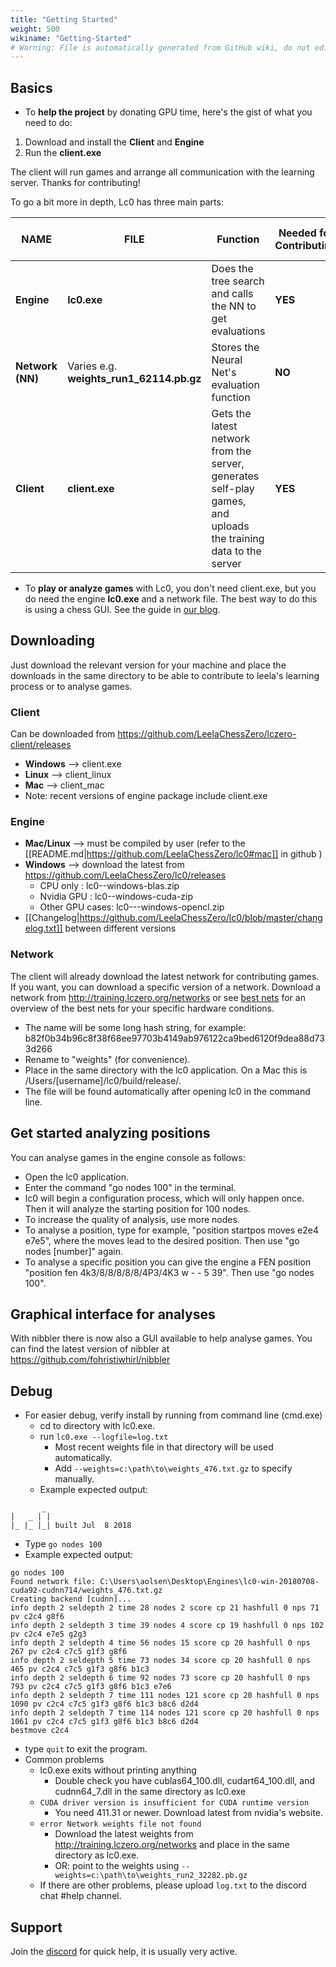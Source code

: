 ```yaml
---
title: "Getting Started"
weight: 500
wikiname: "Getting-Started"
# Warning: File is automatically generated from GitHub wiki, do not edit by hand.
---
```

## Basics

* To **help the project** by donating GPU time, here's the gist of what you need to do:
1) Download and install the **Client** and **Engine**
2) Run the **client.exe**

The client will run games and arrange all communication with the learning server. Thanks for contributing!

To go a bit more in depth, Lc0 has three main parts: 

| NAME         | FILE     | Function                              | Needed for Contributing | Needed for Playing    |                                                                                                                   
| ------------ | -------- | --------------------------------------| ----------------------- | --------------------- | 
|**Engine**    | **lc0.exe**  | Does the tree search and calls the NN to get evaluations | **YES**       | **YES**   |
|**Network (NN)**|Varies e.g. **weights_run1_62114.pb.gz**| Stores the Neural Net's evaluation function | **NO**   | **YES**|
|**Client**    | **client.exe**| Gets the latest network from the server, generates self-play games, and uploads the training data to the server | **YES** | **NO**|

* To **play or analyze games** with Lc0, you don't need client.exe, but you do need the engine **lc0.exe** and a network file. The best way to do this is using a chess GUI. See the guide in [our blog](https://lczero.org/blog/2018/09/guide-setting-up-leela-on-chess-gui/).

## Downloading

Just download the relevant version for your machine and place the downloads in the same directory to be able to contribute to leela's learning process or to analyse games.

### Client 
Can be downloaded from https://github.com/LeelaChessZero/lczero-client/releases
* **Windows** --> client.exe
* **Linux**   --> client_linux
* **Mac**     --> client_mac
* Note: recent versions of engine package include client.exe
### Engine 
* **Mac/Linux**  -->   must be compiled by user (refer to the [[README.md|https://github.com/LeelaChessZero/lc0#mac]] in github )
* **Windows**    -->   download the latest from https://github.com/LeelaChessZero/lc0/releases
  * CPU only   : lc0-<version>-windows-blas.zip
  * Nvidia GPU : lc0-<version>-windows-cuda-zip 
  * Other GPU cases: lc0--<version>-windows-opencl.zip
* [[Changelog|https://github.com/LeelaChessZero/lc0/blob/master/changelog.txt]] between different versions

### Network

The client will already download the latest network for contributing games. If you want, you can download a specific version of a network. Download a network from http://training.lczero.org/networks or see [best nets](https://github.com/LeelaChessZero/lc0/wiki/Best-Nets-for-Lc0) for an overview of the best nets for your specific hardware conditions. 
  * The name will be some long hash string, for example: b82f0b34b96c8f38f68ee97703b4149ab976122ca9bed6120f9dea88d733d266
  * Rename to "weights" (for convenience).
  * Place in the same directory with the lc0 application. On a Mac this is /Users/[username]/lc0/build/release/.
  * The file will be found automatically after opening lc0 in the command line.

## Get started analyzing positions

You can analyse games in the engine console as follows:

* Open the lc0 application. 
* Enter the command "go nodes 100" in the terminal. 
* lc0 will begin a configuration process, which will only happen once. Then it will analyze the starting position for 100 nodes.
* To increase the quality of analysis, use more nodes.
* To analyse a position, type for example, "position startpos moves e2e4 e7e5", where the moves lead to the desired position. Then use "go nodes [number]" again.
* To analyse a specific position you can give the engine a FEN position "position fen 4k3/8/8/8/8/8/4P3/4K3 w - - 5 39". Then use "go nodes 100".

## Graphical interface for analyses

With nibbler there is now also a GUI available to help analyse games. You can find the latest version of nibbler at https://github.com/fohristiwhirl/nibbler

## Debug
* For easier debug, verify install by running from command line (cmd.exe)
  * cd to directory with lc0.exe. 
  * run `lc0.exe --logfile=log.txt`
    * Most recent weights file in that directory will be used automatically.
    * Add `--weights=c:\path\to\weights_476.txt.gz` to specify manually.
  * Example expected output:
```
       _
|   _ | |
|_ |_ |_| built Jul  8 2018
```
  * Type `go nodes 100`
  * Example expected output:
```
go nodes 100
Found network file: C:\Users\aolsen\Desktop\Engines\lc0-win-20180708-cuda92-cudnn714/weights_476.txt.gz
Creating backend [cudnn]...
info depth 2 seldepth 2 time 28 nodes 2 score cp 21 hashfull 0 nps 71 pv c2c4 g8f6
info depth 2 seldepth 3 time 39 nodes 4 score cp 19 hashfull 0 nps 102 pv c2c4 e7e5 g2g3
info depth 2 seldepth 4 time 56 nodes 15 score cp 20 hashfull 0 nps 267 pv c2c4 c7c5 g1f3 g8f6
info depth 2 seldepth 5 time 73 nodes 34 score cp 20 hashfull 0 nps 465 pv c2c4 c7c5 g1f3 g8f6 b1c3
info depth 2 seldepth 6 time 92 nodes 73 score cp 20 hashfull 0 nps 793 pv c2c4 c7c5 g1f3 g8f6 b1c3 e7e6
info depth 2 seldepth 7 time 111 nodes 121 score cp 20 hashfull 0 nps 1090 pv c2c4 c7c5 g1f3 g8f6 b1c3 b8c6 d2d4
info depth 2 seldepth 7 time 114 nodes 121 score cp 20 hashfull 0 nps 1061 pv c2c4 c7c5 g1f3 g8f6 b1c3 b8c6 d2d4
bestmove c2c4
```
  * type `quit` to exit the program.
* Common problems
  * lc0.exe exits without printing anything
    * Double check you have cublas64_100.dll, cudart64_100.dll, and cudnn64_7.dll in the same directory as lc0.exe
  * `CUDA driver version is insufficient for CUDA runtime version`
    * You need 411.31 or newer. Download latest from nvidia's website.
  * `error Network weights file not found`
    * Download the latest weights from http://training.lczero.org/networks and place in the same directory as lc0.exe.
    * OR: point to the weights using `--weights=c:\path\to\weights_run2_32282.pb.gz`
  * If there are other problems, please upload `log.txt` to the discord chat #help channel.


## Support

Join the [discord](https://discord.gg/pKujYxD) for quick help, it is usually very active.

